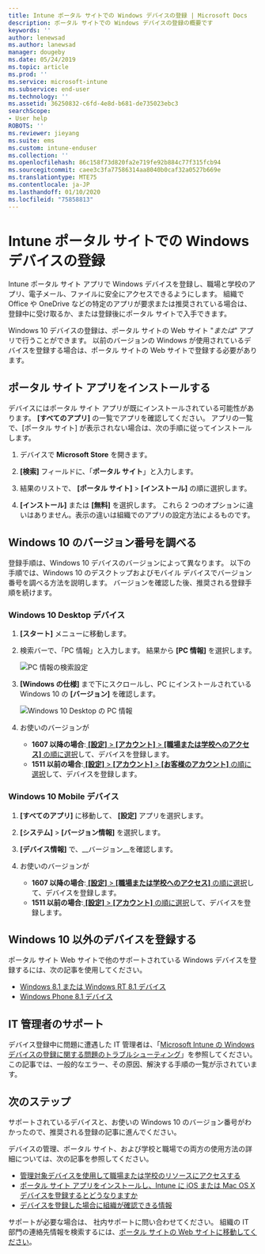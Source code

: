 ```yaml
---
title: Intune ポータル サイトでの Windows デバイスの登録 | Microsoft Docs
description: ポータル サイトでの Windows デバイスの登録の概要です
keywords: ''
author: lenewsad
ms.author: lanewsad
manager: dougeby
ms.date: 05/24/2019
ms.topic: article
ms.prod: ''
ms.service: microsoft-intune
ms.subservice: end-user
ms.technology: ''
ms.assetid: 36250832-c6fd-4e8d-b681-de735023ebc3
searchScope:
- User help
ROBOTS: ''
ms.reviewer: jieyang
ms.suite: ems
ms.custom: intune-enduser
ms.collection: ''
ms.openlocfilehash: 86c158f73d820fa2e719fe92b884c77f315fcb94
ms.sourcegitcommit: caee3c3fa77586314aa8040b0caf32a0527b669e
ms.translationtype: MTE75
ms.contentlocale: ja-JP
ms.lasthandoff: 01/10/2020
ms.locfileid: "75858813"
---
```

# <a name="windows-device-enrollment-in-intune-company-portal"></a>Intune ポータル サイトでの Windows デバイスの登録  

Intune ポータル サイト アプリで Windows デバイスを登録し、職場と学校のアプリ、電子メール、ファイルに安全にアクセスできるようにします。 組織で Office や OneDrive などの特定のアプリが要求または推奨されている場合は、登録中に受け取るか、または登録後にポータル サイトで入手できます。  

Windows 10 デバイスの登録は、ポータル サイトの Web サイト "*または*" アプリで行うことができます。 以前のバージョンの Windows が使用されているデバイスを登録する場合は、ポータル サイトの Web サイトで登録する必要があります。  

## <a name="install-company-portal-app"></a>ポータル サイト アプリをインストールする  
デバイスにはポータル サイト アプリが既にインストールされている可能性があります。 __[すべてのアプリ]__ の一覧でアプリを確認してください。  アプリの一覧で、[ポータル サイト] が表示されない場合は、次の手順に従ってインストールします。  

1. デバイスで **Microsoft Store** を開きます。

2. **[検索]** フィールドに、「**ポータル サイト**」と入力します。

3. 結果のリストで、 **[ポータル サイト]**  >  **[インストール]** の順に選択します。

4. **[インストール]** または **[無料]** を選択します。 これら 2 つのオプションに違いはありません。表示の違いは組織でのアプリの設定方法によるものです。  

## <a name="find-windows-10-version-number"></a>Windows 10 のバージョン番号を調べる  
登録手順は、Windows 10 デバイスのバージョンによって異なります。 以下の手順では、Windows 10 のデスクトップおよびモバイル デバイスでバージョン番号を調べる方法を説明します。 バージョンを確認した後、推奨される登録手順を続けます。  

### <a name="windows-10-desktop-devices"></a>Windows 10 Desktop デバイス  

1. **[スタート]** メニューに移動します。

2. 検索バーで、「PC 情報」と入力します。 結果から __[PC 情報]__ を選択します。  


   ![PC 情報の検索設定](media/searching_for_about_your_pc.png)  

3. **[Windows の仕様]** まで下にスクロールし、PC にインストールされている Windows 10 の **[バージョン]** を確認します。  


   ![Windows 10 Desktop の PC 情報](media/settings_about_pc.png)  

4. お使いのバージョンが  

    * __1607 以降の場合__:[ **[設定]**  >  **[アカウント]**  >  **[職場または学校へのアクセス]** の順に選択](enroll-windows-10-device.md#enroll-windows-10-version-1607-and-later-device)して、デバイスを登録します。   
    * __1511 以前の場合__:[ **[設定]**  >  **[アカウント]**  >  **[お客様のアカウント]** の順に選択](enroll-windows-10-device.md#enroll-windows-10-version-1511-and-earlier-device)して、デバイスを登録します。  

### <a name="windows-10-mobile-devices"></a>Windows 10 Mobile デバイス

1. __[すべてのアプリ]__ に移動して、 __[設定]__ アプリを選択します。
2. __[システム]__  >  __[バージョン情報]__ を選択します。
3. __[デバイス情報]__ で、__バージョン__を確認します。  
4. お使いのバージョンが  

    * __1607 以降の場合__:[ **[設定]**  >  **[職場または学校へのアクセス]** の順に選択](enroll-windows-10-device.md#enroll-windows-10-version-1607-and-later-device)して、デバイスを登録します。   
    * __1511 以前の場合__:[ **[設定]**  >  **[アカウント]** の順に選択](enroll-windows-10-device.md#enroll-windows-10-version-1511-and-earlier-device)して、デバイスを登録します。  

## <a name="enroll-non-windows-10-devices"></a>Windows 10 以外のデバイスを登録する  
ポータル サイト Web サイトで他のサポートされている Windows デバイスを登録するには、次の記事を使用してください。   
* [Windows 8.1 または Windows RT 8.1 デバイス](enroll-your-W81-or-rt81-windows.md)  
* [Windows Phone 8.1 デバイス](enroll-your-wp81-windows.md)    

## <a name="it-administrator-support"></a>IT 管理者のサポート  
デバイス登録中に問題に遭遇した IT 管理者は、「[Microsoft Intune の Windows デバイスの登録に関する問題のトラブルシューティング](https://support.microsoft.com/help/4469913)」を参照してください。 この記事では、一般的なエラー、その原因、解決する手順の一覧が示されています。  

## <a name="next-steps"></a>次のステップ  
サポートされているデバイスと、お使いの Windows 10 のバージョン番号がわかったので、推奨される登録の記事に進んでください。  
 
デバイスの管理、ポータル サイト、および学校と職場での両方の使用方法の詳細については、次の記事を参照してください。  
* [管理対象デバイスを使用して職場または学校のリソースにアクセスする](use-managed-devices-to-get-work-done.md)  
* [ポータル サイト アプリをインストールし、Intune に iOS または Mac OS X デバイスを登録するとどうなりますか](what-happens-if-you-install-the-company-portal-app-and-enroll-your-device-in-intune-windows.md)  
* [デバイスを登録した場合に組織が確認できる情報](what-info-can-your-company-see-when-you-enroll-your-device-in-intune.md)  

サポートが必要な場合は、 社内サポートに問い合わせてください。 組織の IT 部門の連絡先情報を検索するには、[ポータル サイトの Web サイトに移動してください](https://go.microsoft.com/fwlink/?linkid=2010980)。  
